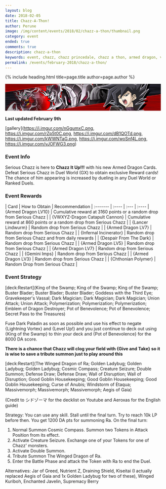 ```yaml
---
layout: blog
date: 2018-02-05
title: Chazz-A-Thon!
author: Perune
image: /img/content/events/2018/02/chazz-a-thon/thumbnail.png
category: event
ended: true
comments: true
description: chazz-a-thon
keywords: event, chazz, chazz princedale, chazz a thon, armed dragon, vwxyz dragon, farm
permalink: /events/february-2018/chazz-a-thon/
---
```


{% include heading.html title=page.title author=page.author %}

![banner2](/img/content/events/2018/02/chazz-a-thon/banner2.png)

**Last updated February 9th** 

[gallery](https://i.imgur.com/nGgumxC.png, https://i.imgur.com/rZp5t0C.png, https://i.imgur.com/dB1QOTd.png, https://i.imgur.com/kWWNTaG.png, https://i.imgur.com/woSnf4L.png, https://i.imgur.com/vJOFWG3.png)

### Event Info
Serious Chazz is here to **Chazz It Up!!!** with his new Armed Dragon Cards. Defeat Serious Chazz in Duel World (GX) to obtain exclusive Reward cards! The chance of him appearing is increased by dueling in any Duel World or Ranked Duels. 

### Event Rewards

| Card    | How to Obtain |  Recommendation
| :------- | :---- | :--- | :---- 
| {Armed Dragon LV10} | Cumulative reward at 3160 points or a random drop from Serious Chazz  | 
| {VWXYZ-Dragon Catapult Cannon} | Cumulative reward at 860 points or a random drop from Serious Chazz |
| {Lancer Lindwurm} | Random drop from Serious Chazz |
| {Armed Dragon LV7} | Random drop from Serious Chazz |
| {Infernal Incinerator} | Random drop from Serious Chazz and from daily rewards |
| {Despair From The Dark} | Random drop from Serious Chazz |
| {Armed Dragon LV5} | Random drop from Serious Chazz |
| {Armed Dragon LV7} | Random drop from Serious Chazz |
| {Gemini Imps} | Random drop from Serious Chazz |
| {Armed Dragon LV3} | Random drop from Serious Chazz |
| {Chthonian Polymer} | Random Drop from Serious Chazz |

### Event Strategy

[deck:Restart](King of the Swamp; King of the Swamp; King of the Swamp; Buster Blader; Buster Blader; Buster Blader; Goddess with the Third Eye; Gravekeeper's Vassal; Dark Magician;  Dark Magician; Dark Magician; Union Attack; Union Attack; Polymerization; Polymerization; Polymerization; Emblem of Dragon Destroyer; Pot of Benevolence; Pot of Benevolence; Secret Pass to the Treasures)

Fuse Dark Paladin as soon as possible and use his effect to negate {Lightning Vortex} and {Level Up!} and you just continue to deck out using {King of the Swamp} to thin your deck and {Pot of Benevolence} for the 8000 DA score.

**There is a chance that Chazz will clog your field with {Give and Take} so it is wise to save a tribute summon just to play around this**

[deck:Restart](The Winged Dragon of Ra; Golden Ladybug;  Golden Ladybug; Golden Ladybug; Cosmic Compass; Creature Seizure; Double Summon; Defense Draw; Defense Draw; Wall of Disruption; Wall of Disruption; Good Goblin Housekeeping; Good Goblin Housekeeping; Good Goblin Housekeeping; Curse of Anubis; Windstorm of Etaqua; Massivemorph; Massivemorph; Massivemorph; Aegis of Gaia)

(Credit to シドゾーマ for the decklist on Youtube and Aeroxas for the English guide)

Strategy:
You can use any skill. Stall until the final turn. Try to reach 10k LP before then. You get 1200 DA pts for summoning Ra. 
On the final turn:
1) Normal Summon Cosmic Compass. Summon two Tokens in Attack Position from its effect.
2) Activate Creature Seizure. Exchange one of your Tokens for one of Chazz' monsters.
3) Activate Double Summon.
4) Tribute Summon The Winged Dragon of Ra.
5) Enter the Battle Phase and attack the Token with Ra to end the Duel.

Alternatives:
Jar of Greed, Nutrient Z, Draining Shield, Kiseitai (I actually replaced Aegis of Gaia and 1x Golden Ladybug for two of these), Winged Kuriboh, Enchanted Javelin, Supremacy Berry
